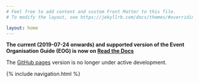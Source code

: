 ```yaml
---
# Feel free to add content and custom Front Matter to this file.
# To modify the layout, see https://jekyllrb.com/docs/themes/#overriding-theme-defaults

layout: home
---
```

__The current (2019-07-24 onwards) and supported version of the Event Organisation Guide (EOG) is now on [Read the Docs](https://event-organisation-guide.readthedocs.io)__

The [GitHub pages](https://softwaresaved.github.io/event-organisation-guide/) version is no longer under active development.

{% include navigation.html %}
